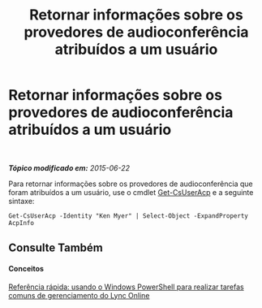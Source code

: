 ﻿---
title: Retornar informações sobre os provedores de audioconferência atribuídos a um usuário
TOCTitle: Retornar informações sobre os provedores de audioconferência atribuídos a um usuário
ms:assetid: 7fae822f-9f6c-4381-95c5-879661027925
ms:mtpsurl: https://technet.microsoft.com/pt-br/library/Dn362814(v=OCS.15)
ms:contentKeyID: 56270437
ms.date: 06/02/2017
mtps_version: v=OCS.15
ms.translationtype: HT
---

# Retornar informações sobre os provedores de audioconferência atribuídos a um usuário

 

_**Tópico modificado em:** 2015-06-22_

Para retornar informações sobre os provedores de audioconferência que foram atribuídos a um usuário, use o cmdlet [Get-CsUserAcp](get-csuseracp.md) e a seguinte sintaxe:

    Get-CsUserAcp -Identity "Ken Myer" | Select-Object -ExpandProperty AcpInfo

## Consulte Também

#### Conceitos

[Referência rápida: usando o Windows PowerShell para realizar tarefas comuns de gerenciamento do Lync Online](quick-reference-using-windows-powershell-to-do-common-skype-for-business-online-management-tasks.md)

